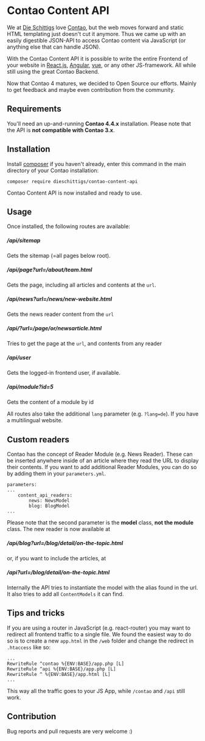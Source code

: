 # Contao Content API

We at [Die Schittigs](http://www.dieschittigs.de) love
[Contao](https://contao.org/de/), but the web moves
forward and static HTML templating just doesn't cut it anymore. Thus we came up
with an easily digestible JSON-API to access Contao content via JavaScript
(or anything else that can handle JSON).

With the Contao Content API it is possible to write the entire Frontend of your
website in [React.js](https://facebook.github.io/react/), [Angular](https://angular.io/), [vue](https://vuejs.org/), or any other
JS-framework. All while still using the great Contao Backend.

Now that Contao 4 matures, we decided to Open Source our efforts. Mainly to get
feedback and maybe even contribution from the community.

## Requirements

You'll need an up-and-running **Contao 4.4.x** installation.
Please note that the API is **not compatible with Contao 3.x**.

## Installation

Install [composer](https://getcomposer.org) if you haven't already,
enter this command in the main directory of your Contao installation:

    composer require dieschittigs/contao-content-api

Contao Content API is now installed and ready to use.

## Usage

Once installed, the following routes are available:

##### /api/sitemap

Gets the sitemap (=all pages below root).

##### /api/page?url=/about/team.html

Gets the page, including all articles and contents at the `url`.

##### /api/news?url=/news/new-website.html

Gets the news reader content from the `url`

##### /api/?url=/page/or/newsarticle.html

Tries to get the page at the `url`, and contents from any reader

##### /api/user

Gets the logged-in frontend user, if available.

##### /api/module?id=5

Gets the content of a module by id

All routes also take the additional `lang` parameter (e.g. `?lang=de`). If you
have a multilingual website.

## Custom readers

Contao has the concept of Reader Module (e.g. News Reader). These can be
inserted anywhere inside of an article where they read the URL to display
their contents. If you want to add additional Reader Modules, you can do
so by adding them in your `parameters.yml`.

    parameters:
    ...
        content_api_readers:
            news: NewsModel
            blog: BlogModel
    ...

Please note that the second parameter is the **model** class, **not the module**
class. The new reader is now available at

##### /api/blog?url=/blog/detail/on-the-topic.html

or, if you want to include the articles, at

##### /api?url=/blog/detail/on-the-topic.html

Internally the API tries to instantiate the model with the alias found in the url.
It also tries to add all `ContentModels` it can find.

## Tips and tricks

If you are using a router in JavaScript (e.g. react-router) you may want to redirect
all frontend traffic to a single file. We found the easiest way to do so is to
create a new `app.html` in the `/web` folder and change the redirect in `.htaccess`
like so:

    ...
    RewriteRule ^contao %{ENV:BASE}/app.php [L]
    RewriteRule ^api %{ENV:BASE}/app.php [L]
    RewriteRule ^ %{ENV:BASE}/app.html [L]
    ...

This way all the traffic goes to your JS App, while `/contao` and `/api` still work.

## Contribution

Bug reports and pull requests are very welcome :)
